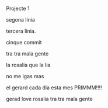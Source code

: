 Projecte 1

segona linia

tercera linia.


cinque commit


tra tra mala gente

la rosalia que la lia

no me igas mas


el gerard cada dia esta mes PRIMMM!!!!


gerad love rosalia tra tra mala gente